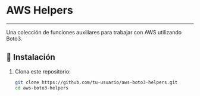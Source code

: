 # AWS Helpers
---
Una colección de funciones auxiliares para trabajar con AWS utilizando Boto3.

## 🚀 Instalación

1. Clona este repositorio:
   ```sh
   git clone https://github.com/tu-usuario/aws-boto3-helpers.git
   cd aws-boto3-helpers
